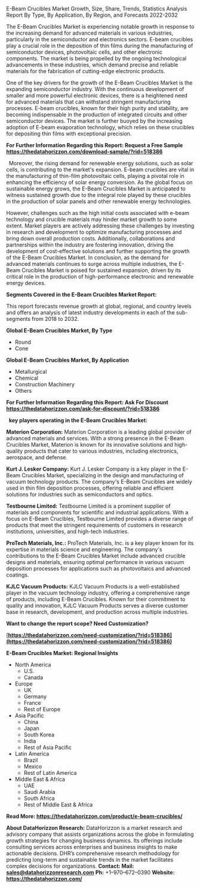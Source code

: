 ﻿E-Beam Crucibles Market Growth, Size, Share, Trends, Statistics Analysis Report By Type, By Application, By Region, and Forecasts 2022-2032

The E-Beam Crucibles Market is experiencing notable growth in response to the increasing demand for advanced materials in various industries, particularly in the semiconductor and electronics sectors. E-beam crucibles play a crucial role in the deposition of thin films during the manufacturing of semiconductor devices, photovoltaic cells, and other electronic components. The market is being propelled by the ongoing technological advancements in these industries, which demand precise and reliable materials for the fabrication of cutting-edge electronic products.

One of the key drivers for the growth of the E-Beam Crucibles Market is the expanding semiconductor industry. With the continuous development of smaller and more powerful electronic devices, there is a heightened need for advanced materials that can withstand stringent manufacturing processes. E-beam crucibles, known for their high purity and stability, are becoming indispensable in the production of integrated circuits and other semiconductor devices. The market is further buoyed by the increasing adoption of E-beam evaporation technology, which relies on these crucibles for depositing thin films with exceptional precision.

**For Further Information Regarding this Report: Request a Free Sample <https://thedatahorizzon.com/download-sample/?rid=518386>** 

` `Moreover, the rising demand for renewable energy solutions, such as solar cells, is contributing to the market's expansion. E-beam crucibles are vital in the manufacturing of thin-film photovoltaic cells, playing a pivotal role in enhancing the efficiency of solar energy conversion. As the global focus on sustainable energy grows, the E-Beam Crucibles Market is anticipated to witness sustained growth due to the integral role played by these crucibles in the production of solar panels and other renewable energy technologies.

However, challenges such as the high initial costs associated with e-beam technology and crucible materials may hinder market growth to some extent. Market players are actively addressing these challenges by investing in research and development to optimize manufacturing processes and bring down overall production costs. Additionally, collaborations and partnerships within the industry are fostering innovation, driving the development of cost-effective solutions and further supporting the growth of the E-Beam Crucibles Market. In conclusion, as the demand for advanced materials continues to surge across multiple industries, the E-Beam Crucibles Market is poised for sustained expansion, driven by its critical role in the production of high-performance electronic and renewable energy devices.

**Segments Covered in the E-Beam Crucibles Market Report:**

This report forecasts revenue growth at global, regional, and country levels and offers an analysis of latest industry developments in each of the sub-segments from 2018 to 2032.

**Global E-Beam Crucibles Market, By Type**

- Round
- Cone

**Global E-Beam Crucibles Market, By Application**

- Metallurgical
- Chemical
- Construction Machinery
- Others

**For Further Information Regarding this Report: Ask For Discount <https://thedatahorizzon.com/ask-for-discount/?rid=518386>** 

` `**key players operating in the E-Beam Crucibles Market:**

**Materion Corporation:** Materion Corporation is a leading global provider of advanced materials and services. With a strong presence in the E-Beam Crucibles Market, Materion is known for its innovative solutions and high-quality products that cater to various industries, including electronics, aerospace, and defense.

**Kurt J. Lesker Company:** Kurt J. Lesker Company is a key player in the E-Beam Crucibles Market, specializing in the design and manufacturing of vacuum technology products. The company's E-Beam Crucibles are widely used in thin film deposition processes, offering reliable and efficient solutions for industries such as semiconductors and optics.

**Testbourne Limited:** Testbourne Limited is a prominent supplier of materials and components for scientific and industrial applications. With a focus on E-Beam Crucibles, Testbourne Limited provides a diverse range of products that meet the stringent requirements of customers in research institutions, universities, and high-tech industries.

**ProTech Materials, Inc.:** ProTech Materials, Inc. is a key player known for its expertise in materials science and engineering. The company's contributions to the E-Beam Crucibles Market include advanced crucible designs and materials, ensuring optimal performance in various vacuum deposition processes for applications such as photovoltaics and advanced coatings.

**KJLC Vacuum Products:** KJLC Vacuum Products is a well-established player in the vacuum technology industry, offering a comprehensive range of products, including E-Beam Crucibles. Known for their commitment to quality and innovation, KJLC Vacuum Products serves a diverse customer base in research, development, and production across multiple industries.

**Want to change the report scope? Need Customization?**

[**https://thedatahorizzon.com/need-customization/?rid=518386](https://thedatahorizzon.com/need-customization/?rid=518386)** 

**E-Beam Crucibles Market: Regional Insights**

- North America
  - U.S.
  - Canada
- Europe
  - UK
  - Germany
  - France
  - Rest of Europe
- Asia Pacific
  - China
  - Japan
  - South Korea
  - India
  - Rest of Asia Pacific
- Latin America
  - Brazil
  - Mexico
  - Rest of Latin America
- Middle East & Africa
  - UAE
  - Saudi Arabia
  - South Africa
  - Rest of Middle East & Africa

**Read More: <https://thedatahorizzon.com/product/e-beam-crucibles/>** 

**About DataHorizzon Research:**DataHorizzon is a market research and advisory company that assists organizations across the globe in formulating growth strategies for changing business dynamics. Its offerings include consulting services across enterprises and business insights to make actionable decisions. DHR’s comprehensive research methodology for predicting long-term and sustainable trends in the market facilitates complex decisions for organizations.**Contact:Mail: <sales@datahorizzonresearch.com>** **Ph:** +1–970–672–0390**Website: <https://thedatahorizzon.com/>** 
